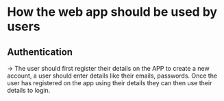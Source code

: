 # How the web app should be used by users
## Authentication

-> The user should first register their details on the APP to create a new account, a user should enter details like their emails, passwords. Once the user has registered on the app using their details they can then use their details to login.
